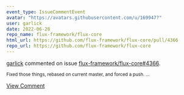 ```yaml
---
event_type: IssueCommentEvent
avatar: "https://avatars.githubusercontent.com/u/169947?"
user: garlick
date: 2022-06-28
repo_name: flux-framework/flux-core
html_url: https://github.com/flux-framework/flux-core/pull/4366
repo_url: https://github.com/flux-framework/flux-core
---
```


<a href='https://github.com/garlick' target='_blank'>garlick</a> commented on issue <a href='https://github.com/flux-framework/flux-core/pull/4366' target='_blank'>flux-framework/flux-core#4366</a>.

<small>Fixed those things, rebased on current master, and forced a push....</small>

<a href='https://github.com/flux-framework/flux-core/pull/4366' target='_blank'>View Comment</a>